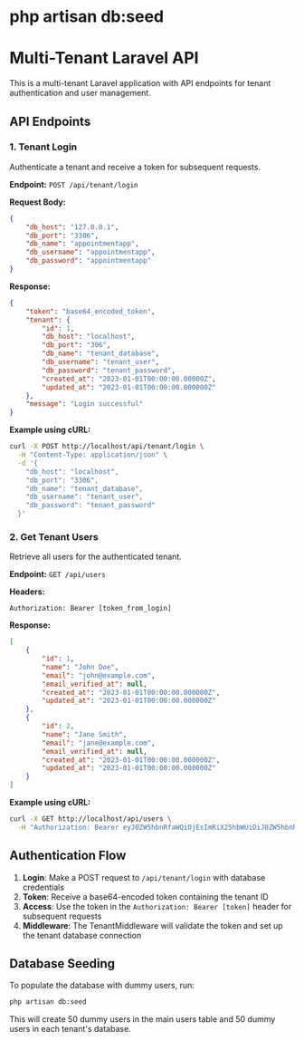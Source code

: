 # php artisan db:seed

# Multi-Tenant Laravel API

This is a multi-tenant Laravel application with API endpoints for tenant authentication and user management.

## API Endpoints

### 1. Tenant Login

Authenticate a tenant and receive a token for subsequent requests.

**Endpoint:** `POST /api/tenant/login`

**Request Body:**

```json
{
    "db_host": "127.0.0.1",
    "db_port": "3306",
    "db_name": "appointmentapp",
    "db_username": "appointmentapp",
    "db_password": "appointmentapp"
}
```

**Response:**

```json
{
    "token": "base64_encoded_token",
    "tenant": {
        "id": 1,
        "db_host": "localhost",
        "db_port": "306",
        "db_name": "tenant_database",
        "db_username": "tenant_user",
        "db_password": "tenant_password",
        "created_at": "2023-01-01T00:00:00.00000Z",
        "updated_at": "2023-01-01T00:00:00.000000Z"
    },
    "message": "Login successful"
}
```

**Example using cURL:**

```bash
curl -X POST http://localhost/api/tenant/login \
  -H "Content-Type: application/json" \
  -d '{
    "db_host": "localhost",
    "db_port": "3306",
    "db_name": "tenant_database",
    "db_username": "tenant_user",
    "db_password": "tenant_password"
  }'
```

### 2. Get Tenant Users

Retrieve all users for the authenticated tenant.

**Endpoint:** `GET /api/users`

**Headers:**

```http
Authorization: Bearer [token_from_login]
```

**Response:**

```json
[
    {
        "id": 1,
        "name": "John Doe",
        "email": "john@example.com",
        "email_verified_at": null,
        "created_at": "2023-01-01T00:00:00.000000Z",
        "updated_at": "2023-01-01T00:00:00.000000Z"
    },
    {
        "id": 2,
        "name": "Jane Smith",
        "email": "jane@example.com",
        "email_verified_at": null,
        "created_at": "2023-01-01T00:00:00.000000Z",
        "updated_at": "2023-01-01T00:00:00.000000Z"
    }
]
```

**Example using cURL:**

```bash
curl -X GET http://localhost/api/users \
  -H "Authorization: Bearer eyJ0ZW5hbnRfaWQiOjEsImRiX25hbWUiOiJ0ZW5hbnRfZGIiLCJpYXQiOjE2NzI1MzExOTl9"
```

## Authentication Flow

1. **Login**: Make a POST request to `/api/tenant/login` with database credentials
2. **Token**: Receive a base64-encoded token containing the tenant ID
3. **Access**: Use the token in the `Authorization: Bearer [token]` header for subsequent requests
4. **Middleware**: The TenantMiddleware will validate the token and set up the tenant database connection

## Database Seeding

To populate the database with dummy users, run:

```bash
php artisan db:seed
```

This will create 50 dummy users in the main users table and 50 dummy users in each tenant's database.
